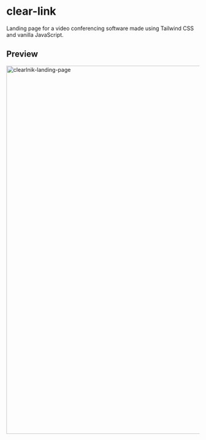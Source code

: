 # clear-link

Landing page for a video conferencing software made using Tailwind CSS and vanilla JavaScript.

## Preview
<img width="960" alt="clearlnik-landing-page" src="https://github.com/xerdin442/clear-link/assets/110817844/3478ae1a-fb5c-4ccd-bbbd-bfdf62a78b0f">
